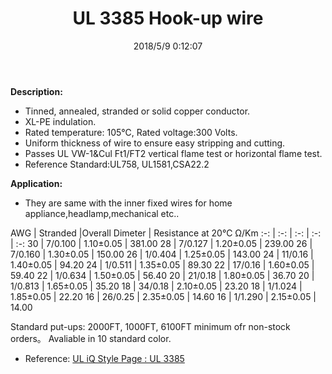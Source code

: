 ﻿---
layout: post 
title: UL 3385 Hook-up wire
tags: XLPE,hookup-wrie
categories: wire-cable
overview: UL Mimi Low smoke Hook-up wire UL3385
series: FN10
part_number: 10-3385-0
thumb_img: 
small_img: 
date: 2018/5/9 0:12:07
---



__Description:__

* Tinned, annealed, stranded or solid copper conductor.
* XL-PE indulation.
* Rated temperature: 105℃, Rated voltage:300 Volts.
* Uniform thickness of wire to ensure easy stripping and cutting.
* Passes UL VW-1&amp;Cul Ft1/FT2 vertical flame test or horizontal flame test.
* Reference Standard:UL758, UL1581,CSA22.2 

__Application:__

* They are same with the inner fixed wires for home appliance,headlamp,mechanical etc.. 

AWG | Stranded |Overall Dimeter | Resistance at 20℃ Ω/Km
:-: | :-: |  :-: |  :-: |  :-: 
30 | 7/0.100 | 1.10±0.05 | 381.00
28 | 7/0.127 | 1.20±0.05 | 239.00
26 | 7/0.160 | 1.30±0.05 | 150.00
26 | 1/0.404 | 1.25±0.05 | 143.00
24 | 11/0.16 | 1.40±0.05 | 94.20
24 | 1/0.511 | 1.35±0.05 | 89.30
22 | 17/0.16 | 1.60±0.05 | 59.40
22 | 1/0.634 | 1.50±0.05 | 56.40
20 | 21/0.18 | 1.80±0.05 | 36.70
20 | 1/0.813 | 1.65±0.05 | 35.20
18 | 34/0.18 | 2.10±0.05 | 23.20
18 | 1/1.024 | 1.85±0.05 | 22.20
16 | 26/0.25 | 2.35±0.05 | 14.60
16 | 1/1.290 | 2.15±0.05 | 14.00


Standard put-ups: 2000FT, 1000FT, 6100FT minimum ofr non-stock orders。
Avaliable in 10 standard color. 

* Reference: [UL iQ Style Page : UL 3385 ](http://iq.ul.com/awm/stylepage.aspx?Style=3385)
